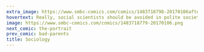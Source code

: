 ```yaml
---
extra_image: https://www.smbc-comics.com/comics/1483718798-20170106after.png
hovertext: Really, social scientists should be avoided in polite society.
image: https://www.smbc-comics.com/comics/1483718779-20170106.png
next_comic: the-portrait
prev_comic: bad-parents
title: Sociology
---
```



